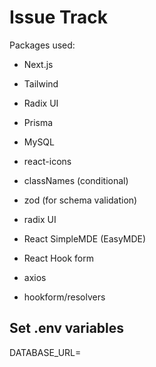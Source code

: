 # Issue Track

Packages used:

- Next.js
- Tailwind
- Radix UI
- Prisma
- MySQL

- react-icons
- classNames (conditional)
- zod (for schema validation)
- radix UI
- React SimpleMDE (EasyMDE)
- React Hook form
- axios
- hookform/resolvers

## Set .env variables

DATABASE_URL=
